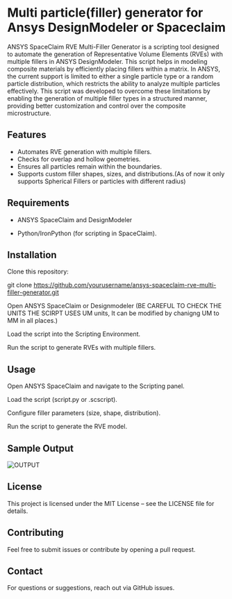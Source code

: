 # Multi particle(filler) generator for Ansys DesignModeler or Spaceclaim
ANSYS SpaceClaim RVE Multi-Filler Generator is a scripting tool designed to automate the generation of Representative Volume Elements (RVEs) with multiple fillers in ANSYS DesignModeler. This script helps in modeling composite materials by efficiently placing fillers within a matrix.
In ANSYS, the current support is limited to either a single particle type or a random particle distribution, which restricts the ability to analyze multiple particles effectively. This script was developed to overcome these limitations by enabling the generation of multiple filler types in a structured manner, providing better customization and control over the composite microstructure.


## Features

- Automates RVE generation with multiple fillers.
- Checks for overlap and hollow geometries.
- Ensures all particles remain within the boundaries.
- Supports custom filler shapes, sizes, and distributions.(As of now it only supports Spherical Fillers or particles with different radius)


## Requirements

- ANSYS SpaceClaim and DesignModeler

- Python/IronPython (for scripting in SpaceClaim).

## Installation

Clone this repository:

git clone https://github.com/yourusername/ansys-spaceclaim-rve-multi-filler-generator.git

Open ANSYS SpaceClaim or Designmodeler (BE CAREFUL TO CHECK THE UNITS THE SCIRPT USES UM units, It can be modified by chanigng UM to MM in all places.)

Load the script into the Scripting Environment.

Run the script to generate RVEs with multiple fillers.

## Usage

Open ANSYS SpaceClaim and navigate to the Scripting panel.

Load the script (script.py or .scscript).

Configure filler parameters (size, shape, distribution).

Run the script to generate the RVE model.

## Sample Output
![OUTPUT](https://github.com/user-attachments/assets/0a2968f8-8154-4da4-9a75-590ad0630f41)


## License

This project is licensed under the MIT License – see the LICENSE file for details.

## Contributing

Feel free to submit issues or contribute by opening a pull request.

## Contact

For questions or suggestions, reach out via GitHub issues.
